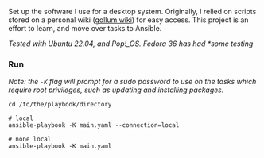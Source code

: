 Set up the software I use for a desktop system. Originally, I relied on scripts stored on a personal wiki ([gollum wiki](https://github.com/gollum/gollum)) for easy access. This project is an effort to learn, and move over tasks to Ansible. 

*Tested with Ubuntu 22.04, and Pop!_OS. Fedora 36 has had \*some testing*

### Run

*Note: the ```-K``` flag will prompt for a sudo password to use on the tasks which require root privileges, such as updating and installing packages.*

```
cd /to/the/playbook/directory

# local
ansible-playbook -K main.yaml --connection=local

# none local
ansible-playbook -K main.yaml
```
